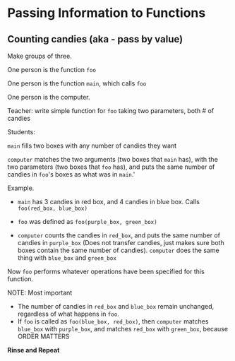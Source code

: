 # Passing Information to Functions

## Counting candies (aka - pass by value)

Make groups of three.

One person is the function `foo`

One person is the function `main`, which calls `foo`

One person is the computer.



Teacher: write simple function for `foo` taking two parameters, both # of candies

Students:

`main` fills two boxes with any number of candies they want

`computer` matches the two arguments (two boxes that `main` has), with the two parameters (two boxes that `foo` has), and puts the same number of candies in `foo`'s boxes as what was in `main`.' 

Example.  

* `main` has 3 candies in red box, and 4 candies in blue box.  Calls `foo(red_box, blue_box)`

* `foo` was defined as `foo(purple_box, green_box)`
* `computer` counts the candies in `red_box`, and puts the same number of candies in `purple_box` (Does not transfer candies, just makes sure both boxes contain the same number of candies).  `computer` does the same thing with `blue_box` and `green_box`

Now `foo` performs whatever operations have been specified for this function.



NOTE: Most important

* The number of candies in `red_box` and `blue_box` remain unchanged, regardless of what happens in `foo`.
* If `foo` is called as `foo(blue_box, red_box)`, then `computer` matches `blue_box` with `purple_box`, and matches `red_box` with `green_box`, because ORDER MATTERS



**Rinse and Repeat**
